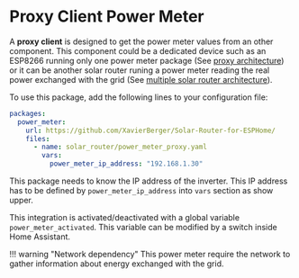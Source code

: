 # Proxy Client Power Meter

A **proxy client** is designed to get the power meter values from an other component. This component could be a dedicated device such as an ESP8266 running only one power meter package (See [proxy architecture](firmware.md#power-meter-proxy-configuration)) or it can be another solar router runing a power meter reading the real power exchanged with the grid (See [multiple solar router architecture](firmware.md#multiple-solar-router-configuration)).

To use this package, add the following lines to your configuration file:

```yaml linenums="1"
packages:
  power_meter:
    url: https://github.com/XavierBerger/Solar-Router-for-ESPHome/
    files:
      - name: solar_router/power_meter_proxy.yaml
        vars:
          power_meter_ip_address: "192.168.1.30"
```
This package needs to know the IP address of the inverter. This IP address has to be defined by `power_meter_ip_address` into `vars` section as show upper.

This integration is activated/deactivated with a global variable `power_meter_activated`. This variable can be modified by a switch inside Home Assistant.

!!! warning "Network dependency"
    This power meter require the network to gather information about energy exchanged with the grid.
